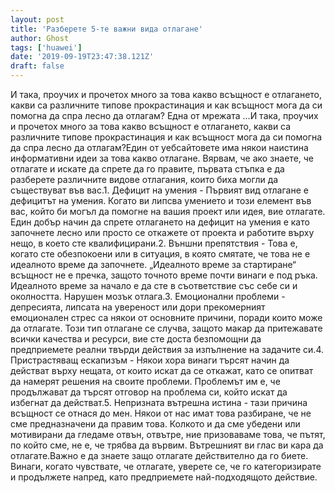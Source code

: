 ```yaml
---
layout: post
title: 'Разберете 5-те важни вида отлагане'
author: Ghost
tags: ['huawei']
date: '2019-09-19T23:47:38.121Z'
draft: false
---
```


И така, проучих и прочетох много за това какво всъщност е отлагането, какви са различните типове прокрастинация и как всъщност мога да си помогна да спра лесно да отлагам? Една от мрежата ...И така, проучих и прочетох много за това какво всъщност е отлагането, какви са различните типове прокрастинация и как всъщност мога да си помогна да спра лесно да отлагам?Един от уебсайтовете има някои наистина информативни идеи за това какво отлагане. Вярвам, че ако знаете, че отлагате и искате да спрете да го правите, първата стъпка е да разберете различните видове отлагания, които биха могли да съществуват във вас.1. Дефицит на умения - Първият вид отлагане е дефицитът на умения. Когато ви липсва умението и този елемент във вас, който би могъл да помогне на вашия проект или идея, вие отлагате. Един добър начин да спрете отлагането на дефицит на умения е като започнете лесно или просто се откажете от проекта и работите върху нещо, в което сте квалифицирани.2. Външни препятствия - Това е, когато сте обезпокоени или в ситуация, в която смятате, че това не е идеалното време да започнете. „Идеалното време за стартиране“ всъщност не е пречка, защото точното време почти винаги е под ръка. Идеалното време за начало е да сте в съответствие със себе си и околността. Нарушен мозък отлага.3. Емоционални проблеми - депресията, липсата на увереност или дори прекомерният емоционален стрес са някои от основните причини, поради които може да отлагате. Този тип отлагане се случва, защото макар да притежавате всички качества и ресурси, вие сте доста безпомощни да предприемете реални твърди действия за изпълнение на задачите си.4. Пристрастяващ ескапизъм - Някои хора винаги търсят начин да действат върху нещата, от които искат да се откажат, като се опитват да намерят решения на своите проблеми. Проблемът им е, че продължават да търсят отговор на проблема си, който искат да избегнат да действат.5. Непризната вътрешна истина - тази причина всъщност се отнася до мен. Някои от нас имат това разбиране, че не сме предназначени да правим това. Колкото и да сме убедени или мотивирани да гледаме отвън, отвътре, ние призоваваме това, че пътят, по който сме, не е, че трябва да вървим. Вътрешният ви глас ви кара да отлагате.Важно е да знаете защо отлагате действително да го биете. Винаги, когато чувствате, че отлагате, уверете се, че го категоризирате и продължете напред, като предприемете най-подходящото действие.
